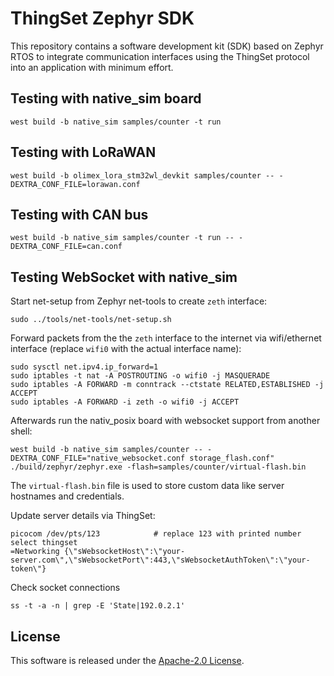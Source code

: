 # ThingSet Zephyr SDK

This repository contains a software development kit (SDK) based on Zephyr RTOS to integrate communication interfaces using the ThingSet protocol into an application with minimum effort.

## Testing with native_sim board

```
west build -b native_sim samples/counter -t run
```

## Testing with LoRaWAN

```
west build -b olimex_lora_stm32wl_devkit samples/counter -- -DEXTRA_CONF_FILE=lorawan.conf
```

## Testing with CAN bus

```
west build -b native_sim samples/counter -t run -- -DEXTRA_CONF_FILE=can.conf
```

## Testing WebSocket with native_sim

Start net-setup from Zephyr net-tools to create `zeth` interface:

```
sudo ../tools/net-tools/net-setup.sh
```

Forward packets from the the `zeth` interface to the internet via wifi/ethernet interface (replace
`wifi0` with the actual interface name):

```
sudo sysctl net.ipv4.ip_forward=1
sudo iptables -t nat -A POSTROUTING -o wifi0 -j MASQUERADE
sudo iptables -A FORWARD -m conntrack --ctstate RELATED,ESTABLISHED -j ACCEPT
sudo iptables -A FORWARD -i zeth -o wifi0 -j ACCEPT
```

Afterwards run the nativ_posix board with websocket support from another shell:

```
west build -b native_sim samples/counter -- -DEXTRA_CONF_FILE="native_websocket.conf storage_flash.conf"
./build/zephyr/zephyr.exe -flash=samples/counter/virtual-flash.bin
```

The `virtual-flash.bin` file is used to store custom data like server hostnames and credentials.

Update server details via ThingSet:

```
picocom /dev/pts/123            # replace 123 with printed number
select thingset
=Networking {\"sWebsocketHost\":\"your-server.com\",\"sWebsocketPort\":443,\"sWebsocketAuthToken\":\"your-token\"}
```

Check socket connections

```
ss -t -a -n | grep -E 'State|192.0.2.1'
```

## License

This software is released under the [Apache-2.0 License](LICENSE).

